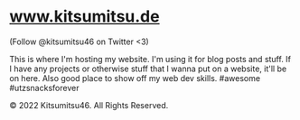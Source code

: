 # www.kitsumitsu.de

(Follow @kitsumitsu46 on Twitter <3)

  This is where I'm hosting my website. I'm using it for blog posts and stuff. If I have any projects or otherwise stuff that I wanna put on a website, it'll be on here. Also good place to show off my web dev skills. #awesome #utzsnacksforever

© 2022 Kitsumitsu46. All Rights Reserved.
